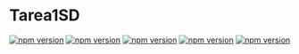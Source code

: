 # Tarea1SD
[![npm version](https://img.shields.io/npm/v/admin-lte/latest.svg)](https://www.npmjs.com/package/admin-lte)
[![npm version](https://img.shields.io/npm/v/admin-lte/latest.svg)](https://www.npmjs.com/package/admin-lte)
[![npm version](https://img.shields.io/npm/v/admin-lte/latest.svg)](https://www.npmjs.com/package/admin-lte)
[![npm version](https://img.shields.io/npm/v/admin-lte/latest.svg)](https://www.npmjs.com/package/admin-lte)
[![npm version](https://img.shields.io/npm/v/admin-lte/latest.svg)](https://www.npmjs.com/package/admin-lte)
